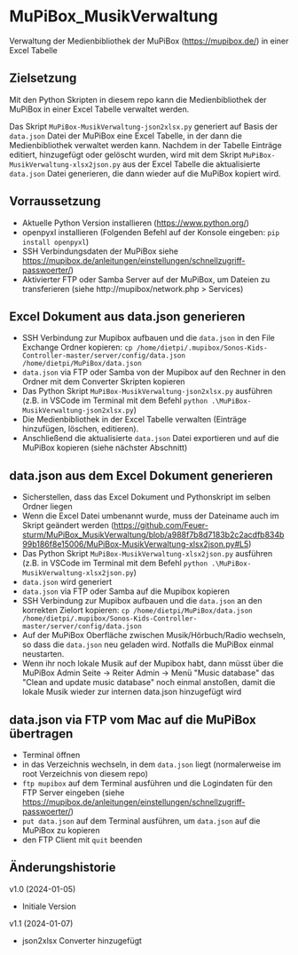 # MuPiBox_MusikVerwaltung
Verwaltung der Medienbibliothek der MuPiBox (https://mupibox.de/) in einer Excel Tabelle

## Zielsetzung
Mit den Python Skripten in diesem repo kann die Medienbibliothek der MuPiBox in einer Excel Tabelle verwaltet werden.

Das Skript `MuPiBox-MusikVerwaltung-json2xlsx.py` generiert auf Basis der `data.json` Datei der
MuPiBox eine Excel Tabelle, in der dann die Medienbibliothek verwaltet werden kann. Nachdem in der Tabelle
Einträge editiert, hinzugefügt oder gelöscht wurden, wird mit dem Skript `MuPiBox-MusikVerwaltung-xlsx2json.py`
aus der Excel Tabelle die aktualisierte `data.json` Datei generieren, die dann wieder auf die MuPiBox kopiert wird.

## Vorraussetzung
- Aktuelle Python Version installieren (https://www.python.org/)
- openpyxl installieren (Folgenden Befehl auf der Konsole eingeben: ```pip install openpyxl```)
- SSH Verbindungsdaten der MuPiBox siehe https://mupibox.de/anleitungen/einstellungen/schnellzugriff-passwoerter/)
- Aktivierter FTP oder Samba Server auf der MuPiBox, um Dateien zu transferieren (siehe http://mupibox/network.php > Services)

## Excel Dokument aus data.json generieren
- SSH Verbindung zur Mupibox aufbauen und die `data.json` in den File Exchange Ordner kopieren: ```cp /home/dietpi/.mupibox/Sonos-Kids-Controller-master/server/config/data.json /home/dietpi/MuPiBox/data.json```
- `data.json` via FTP oder Samba von der Mupibox auf den Rechner in den Ordner mit dem Converter Skripten kopieren
- Das Python Skript `MuPiBox-MusikVerwaltung-json2xlsx.py` ausführen (z.B. in VSCode im Terminal mit dem Befehl ```python .\MuPiBox-MusikVerwaltung-json2xlsx.py```)
- Die Medienbibliothek in der Excel Tabelle verwalten (Einträge hinzufügen, löschen, editieren).
- Anschließend die aktualisierte `data.json` Datei exportieren und auf die MuPiBox kopieren (siehe nächster Abschnitt)

## data.json aus dem Excel Dokument generieren
- Sicherstellen, dass das Excel Dokument und Pythonskript im selben Ordner liegen
- Wenn die Excel Datei umbenannt wurde, muss der Dateiname auch im Skript geändert werden (https://github.com/Feuer-sturm/MuPiBox_MusikVerwaltung/blob/a988f7b8d7183b2c2acdfb834b99b186f8e15006/MuPiBox-MusikVerwaltung-xlsx2json.py#L5)
- Das Python Skript `MuPiBox-MusikVerwaltung-xlsx2json.py` ausführen (z.B. in VSCode im Terminal mit dem Befehl ```python .\MuPiBox-MusikVerwaltung-xlsx2json.py```)
- `data.json` wird generiert
- `data.json` via FTP oder Samba auf die Mupibox kopieren
- SSH Verbindung zur Mupibox aufbauen und die `data.json` an den korrekten Zielort kopieren: ```cp /home/dietpi/MuPiBox/data.json /home/dietpi/.mupibox/Sonos-Kids-Controller-master/server/config/data.json```
- Auf der MuPiBox Oberfläche zwischen Musik/Hörbuch/Radio wechseln, so dass die `data.json` neu geladen wird. Notfalls die MuPiBox einmal neustarten.
- Wenn ihr noch lokale Musik auf der Mupibox habt, dann müsst über die MuPiBox Admin Seite -> Reiter Admin -> Menü "Music database" das "Clean and update music database" noch einmal anstoßen, damit die lokale Musik wieder zur internen data.json hinzugefügt wird

## data.json via FTP vom Mac auf die MuPiBox übertragen
- Terminal öffnen
- in das Verzeichnis wechseln, in dem `data.json` liegt (normalerweise im root Verzeichnis von diesem repo)
- `ftp mupibox` auf dem Terminal ausführen und die Logindaten für den FTP Server eingeben (siehe https://mupibox.de/anleitungen/einstellungen/schnellzugriff-passwoerter/)
- `put data.json` auf dem Terminal ausführen, um `data.json` auf die MuPiBox zu kopieren
- den FTP Client mit `quit` beenden

## Änderungshistorie
v1.0 (2024-01-05)
- Initiale Version

v1.1 (2024-01-07)
- json2xlsx Converter hinzugefügt

